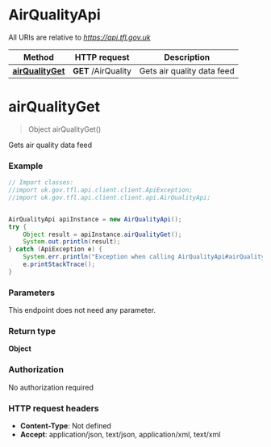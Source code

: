 # AirQualityApi

All URIs are relative to *https://api.tfl.gov.uk*

Method | HTTP request | Description
------------- | ------------- | -------------
[**airQualityGet**](AirQualityApi.md#airQualityGet) | **GET** /AirQuality | Gets air quality data feed


<a name="airQualityGet"></a>
# **airQualityGet**
> Object airQualityGet()

Gets air quality data feed

### Example
```java
// Import classes:
//import uk.gov.tfl.api.client.client.ApiException;
//import uk.gov.tfl.api.client.client.api.AirQualityApi;


AirQualityApi apiInstance = new AirQualityApi();
try {
    Object result = apiInstance.airQualityGet();
    System.out.println(result);
} catch (ApiException e) {
    System.err.println("Exception when calling AirQualityApi#airQualityGet");
    e.printStackTrace();
}
```

### Parameters
This endpoint does not need any parameter.

### Return type

**Object**

### Authorization

No authorization required

### HTTP request headers

 - **Content-Type**: Not defined
 - **Accept**: application/json, text/json, application/xml, text/xml


